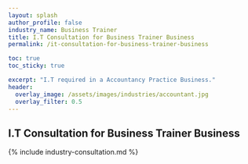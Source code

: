 ```yaml
---
layout: splash 
author_profile: false 
industry_name: Business Trainer
title: I.T Consultation for Business Trainer Business
permalink: /it-consultation-for-business-trainer-business

toc: true
toc_sticky: true

excerpt: "I.T required in a Accountancy Practice Business."
header:
  overlay_image: /assets/images/industries/accountant.jpg
  overlay_filter: 0.5 
---
```


## I.T Consultation for Business Trainer Business

{% include industry-consultation.md %}
